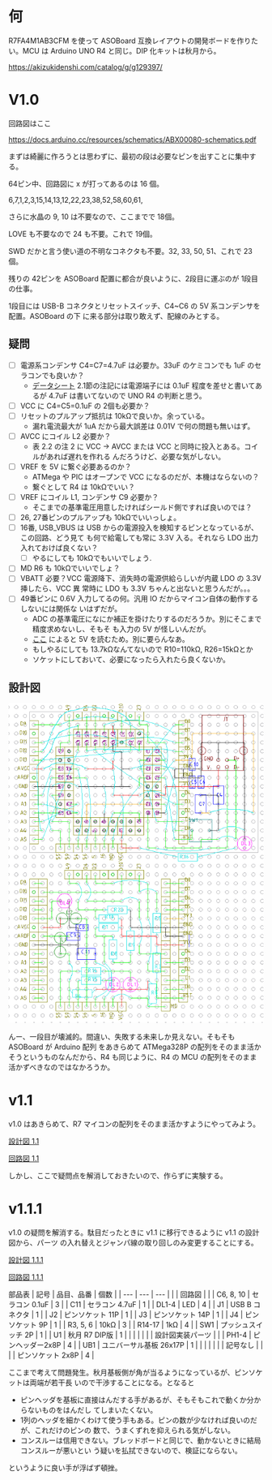 # 何

R7FA4M1AB3CFM を使って ASOBoard 互換レイアウトの開発ボードを作りたい。MCU は Arduino UNO
R4 と同じ。DIP 化キットは秋月から。

https://akizukidenshi.com/catalog/g/g129397/

# V1.0

<!-- {{{ -->
回路図はここ

https://docs.arduino.cc/resources/schematics/ABX00080-schematics.pdf

まずは綺麗に作ろうとは思わずに、最初の段は必要なピンを出すことに集中する。

64ピン中、回路図に x が打ってあるのは 16 個。

6,7,1,2,3,15,14,13,12,22,23,38,52,58,60,61,

さらに水晶の 9, 10 は不要なので、ここまでで 18個。

LOVE も不要なので 24 も不要。これで 19個。

SWD だかと言う使い道の不明なコネクタも不要。32, 33, 50, 51、これで 23個。

残りの 42ピンを ASOBoard 配置に都合が良いように、2段目に運ぶのが 1段目の仕事。

1段目には USB-B コネクタとリセットスイッチ、C4~C6 の 5V 系コンデンサを配置。ASOBoard の下
に来る部分は取り敢えず、配線のみとする。
<!-- }}} -->

## 疑問

- [ ] 電源系コンデンサ C4=C7=4.7uF は必要か。33uF のケミコンでも 1uF のセラコンでも良いか？
  - [データシート](https://www.renesas.com/ja/document/dst/ra4m1-group-datasheet?r=1054146)
    2.1節の注記には電源端子には 0.1uF 程度を差せと書いてあるが 4.7uF は書いてないので UNO
    R4 の判断と思う。
- [ ] VCC に C4=C5=0.1uF の 2個も必要か？
- [ ] リセットのプルアップ抵抗は 10kΩで良いか。余っている。
  - 漏れ電流最大が 1uA だから最大誤差は 0.01V で何の問題も無いはず。
- [ ] AVCC にコイル L2 必要か？
  - 表 2.2 の注 2 に VCC → AVCC または VCC と同時に投入とある。コイルがあれば遅れを作れる
    んだろうけど、必要な気がしない。
- [ ] VREF を 5V に繋ぐ必要あるのか？
  - ATMega や PIC はオープンで VCC になるのだが、本機はならないの？
  - 繋ぐとして R4 は 10kΩでいい？
- [ ] VREF にコイル L1, コンデンサ C9 必要か？
  - そこまでの基準電圧用意したければシールド側ですれば良いのでは？
- [ ] 26, 27番ピンのプルアップも 10kΩでいいっしょ。
- [ ] 16番, USB_VBUS は USB からの電源投入を検知するピンとなっているが、この回路、どう見て
  も何で給電しても常に 3.3V 入る。それなら LDO 出力入れておけば良くない？
  - [ ] やるにしても 10kΩでもいいでしょう.
- [ ] MD R6 も 10kΩでいいでしょ？
- [ ] VBATT 必要？VCC 電源降下、消失時の電源供給らしいが内蔵 LDO の 3.3V 挿したら、VCC 異
  常時に LDO も 3.3V ちゃんと出ないと思うんだが。。。
- [ ] 49番ピンに 0.6V 入力してるの何。汎用 IO だからマイコン自体の動作するしないには関係な
  いはずだが。
  - ADC の基準電圧になにか補正を掛けたりするのだろうか。別にそこまで精度求めないし、そもそ
    も入力の 5V が怪しいんだが。
  - [ここ](http://www.technoblogy.com/show?4JVF) によると 5V を読むため。別に要らんなあ。
  - もしやるにしても 13.7kΩなんてないので R10=110kΩ, R26=15kΩとか
  - ソケットにしておいて、必要になったら入れたら良くないか。

## 設計図

![設計図1.0](./figure/ASOBoardR4_1.0.png)

んー、一段目が壊滅的。間違い、失敗する未来しか見えない。そもそも ASOBoard が Arduino 配列
をあきらめて ATMega328P の配列をそのまま活かそうというものなんだから、R4 も同じように、R4
の MCU の配列をそのまま活かずべきなのではなかろうか。

# v1.1

v1.0 はあきらめて、R7 マイコンの配列をそのまま活かすようにやってみよう。

[設計図 1.1](./librecad/ASOBoardR4_1.1.pdf)

[回路図 1.1](./kicad/ASOBoardR4_v1.1/ASOBoardR4_v1.1.pdf)

しかし、ここで疑問点を解消しておきたいので、作らずに実験する。

# v1.1.1

v1.0 の疑問を解消する。駄目だったときに v1.1 に移行できるように v1.1 の設計図から、パーツ
の入れ替えとジャンパ線の取り回しのみ変更することにする。

[設計図 1.1.1](./librecad/ASOBoardR4_1.1.1.pdf)

[回路図 1.1.1](./kicad/ASOBoardR4_v1.1.1/ASOBoardR4_v1.1.1.pdf)

部品表
| 記号      | 品目、品番              | 個数 |
| ---       | ---                     | ---  |
|           | 回路図                  |      |
| C6, 8, 10 | セラコン 0.1uF          | 3    |
| C11       | セラコン 4.7uF          | 1    |
| DL1-4     | LED                     | 4    |
| J1        | USB B コネクタ          | 1    |
| J2        | ピンソケット 11P        | 1    |
| J3        | ピンソケット 14P        | 1    |
| J4        | ピンソケット 9P         | 1    |
| R3, 5, 6  | 10kΩ                   | 3    |
| R14-17    | 1kΩ                    | 4    |
| SW1       | プッシュスイッチ 2P     | 1    |
| U1        | 秋月 R7 DIP版           | 1    |
|           |                         |      |
|           | 設計図実装パーツ        |      |
| PH1-4     | ピンヘッダー2x8P        | 4    |
| UB1       | ユニバーサル基板 26x17P | 1    |
|           |                         |      |
|           | 記号なし                |      |
|           | ピンソケット 2x8P       | 4    |

ここまで考えて問題発生。秋月基板側が角が当るようになっているが、ピンソケットは両端が若干長
いので干渉することになる。となると

- ピンヘッダを基板に直接はんだする手があるが、そもそもこれで動くか分からないものをはんだし
  てしまいたくない。
- 1列のヘッダを細かくわけて使う手もある。ピンの数が少なければ良いのだが、これだけのピンの
  数で、うまくずれを抑えられる気がしない。
- コンスルーは信用できない。ブレッドボードと同じで、動かないときに結局コンスルーが悪いとい
  う疑いを払拭できないので、検証にならない。

というように良い手が浮ばず頓挫。
